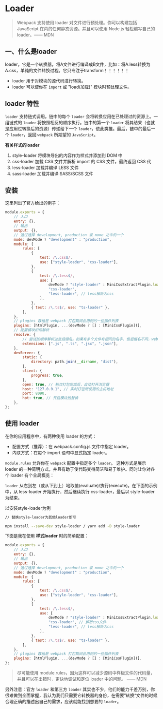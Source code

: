 # Loader

> Webpack 支持使用 loader 对文件进行预处理。你可以构建包括 JavaScript 在内的任何静态资源。并且可以使用 Node.js 轻松编写自己的 loader。—— MDN

## 一、什么是loader

loader，它是一个转换器，将A文件进行编译成B文件，比如：将A.less转换为A.css，单纯的文件转换过程。它只专注于transform！！！！！！

* loader 用于对模块的源代码进行转换。
* loader 可以使你在 `import` 或 "load(加载)" 模块时预处理文件。


## loader 特性

`loader` 支持链式调用。链中的每个 `loader` 会将转换应用在已处理过的资源上。一组链式的 `loader` 将按照相反的顺序执行。链中的第一个 `loader` 将其结果（也就是应用过转换后的资源）传递给下一个 `loader`，依此类推。最后，链中的最后一个 `loader`，返回 `webpack` 所期望的 `JavaScript`。

**有关样式的loader**

1. style-loader 将模块导出的内容作为样式并添加到 DOM 中
2. css-loader 加载 CSS 文件并解析 import 的 CSS 文件，最终返回 CSS 代
3. less-loader 加载并编译 LESS 文件
4. sass-loader 加载并编译 SASS/SCSS 文件

## 安装


这里列出了官方给出的例子：

```js
module.exports = {
    // 入口
    entry: {},
    // 输出
    output: {},
    // 通过选择 development, production 或 none 之中的一个
    mode: devMode ? "development" : "production",
    module: {
        rules: [
            {
                test: /\.css$/,
                use: ["style-loader", "css-loader"],
            },
            {
                test: /\.less$/,
                use: [
                    devMode ? "style-loader" : MiniCssExtractPlugin.loader,
                    "css-loader",
                    "less-loader", // less解析为css
                ],
            },
            { test: /\.ts$/, use: "ts-loader" },
        ],
    },
    // plugins 数组是 webpack 打包期间会用到的一些插件列表
    plugins: [htmlPlugin, ...(devMode ? [] : [MiniCssPlugin])],
    // 配置模块如何解析
    resolve: {
        // 尝试按顺序解析这些后缀名。如果有多个文件有相同的名字，但后缀名不同，webpack 会解析列在数组首位的后缀的文件 并跳过其余的后缀。
        extensions: [".js", ".ts", ".jsx", ".json"],
    },
    devServer: {
        static: {
            directory: path.join(__dirname, "dist"),
        },
        client: {
            progress: true,
        },
        open: true, // 初次打包完成后，自动打开浏览器
        host: "127.0.0.1", // 实时打包所使用的主机地址
        port: 8090,
        hot: true, // 开启模块热替换
    },
};
```

## 使用 loader

在你的应用程序中，有两种使用 loader 的方式：

* 配置方式（推荐）：在 webpack.config.js 文件中指定 loader。
* 内联方式：在每个 import 语句中显式指定 loader。

`module.rules` 允许你在 `webpack` 配置中指定多个 `loader`。 这种方式是展示 loader 的一种简明方式，并且有助于使代码变得简洁和易于维护。同时让你对各个 loader 有个全局概览：

`loader` 从右到左（或从下到上）地取值(evaluate)/执行(execute)。在下面的示例中，从 less-loader 开始执行，然后继续执行 css-loader，最后以 style-loader 为结束。

以安装style-loader为例

```bash
// 替换style-loader为其他loader即可

npm install --save-dev style-loader / yarn add -D style-loader
```

下面是我在使用 **样式loader** 时的简单配置：

```js
module.exports = {
    // 入口
    entry: {},
    // 输出
    output: {},
    // 通过选择 development, production 或 none 之中的一个
    mode: devMode ? "development" : "production",
    module: {
        rules: [
            {
                test: /\.css$/,
                use: ["style-loader", "css-loader"],
            },
            {
                test: /\.less$/,
                use: [
                    devMode ? "style-loader" : MiniCssExtractPlugin.loader, // 将样式文件打到html的style内，或者抽离为一个css文件引入到html中
                    "css-loader", // 解析css文件
                    "less-loader", // less解析为css
                ],
            },
            { test: /\.ts$/, use: "ts-loader" },
        ],
    },
    // plugins 数组是 webpack 打包期间会用到的一些插件列表
    plugins: [htmlPlugin, ...(devMode ? [] : [MiniCssPlugin])],
};
```

> 尽可能使用 module.rules，因为这样可以减少源码中样板文件的代码量，并且可以在出错时，更快地调试和定位 loader 中的问题。 —— MDN

另外注意：官方 `loader` 和第三方 `loader` 其实也不少，他们的能力千差万别，你很难做到全面掌握，我认为我们只需要它转换器的身份，在需要”转换“文件的时候合理正确的描述出自己的需求，应该就能找到想要的 `loader`。
